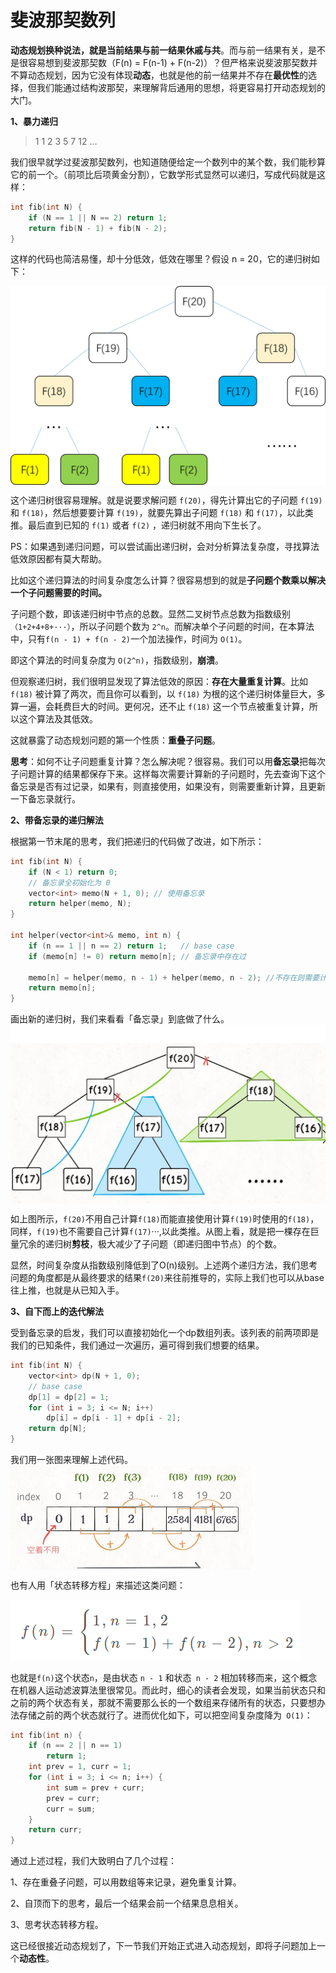 # 斐波那契数列

**动态规划换种说法，就是当前结果与前一结果休戚与共**。而与前一结果有关，是不是很容易想到斐波那契数（F(n) = F(n-1) + F(n-2)）？但严格来说斐波那契数并不算动态规划，因为它没有体现**动态**，也就是他的前一结果并不存在**最优性**的选择，但我们能通过结构波那契，来理解背后通用的思想，将更容易打开动态规划的大门。



**1、暴力递归**

> 1 1 2 3 5 7 12 ...

我们很早就学过斐波那契数列，也知道随便给定一个数列中的某个数，我们能秒算它的前一个。（前项比后项黄金分割），它数学形式显然可以递归，写成代码就是这样：

```cpp
int fib(int N) {
    if (N == 1 || N == 2) return 1;
    return fib(N - 1) + fib(N - 2);
}
```

这样的代码也简洁易懂，却十分低效，低效在哪里？假设 n = 20，它的递归树如下：

<img src="../pics/DynamicPlanning/1.jpg" style="zoom: 50%;" align=center />

这个递归树很容易理解。就是说要求解问题 `f(20)`，得先计算出它的子问题 `f(19)` 和 `f(18)`，然后想要要计算 `f(19)`，就要先算出子问题 `f(18)` 和 `f(17)`，以此类推。最后直到已知的 `f(1)` 或者 `f(2)` ，递归树就不用向下生长了。

PS：如果遇到递归问题，可以尝试画出递归树，会对分析算法复杂度，寻找算法低效原因都有莫大帮助。

比如这个递归算法的时间复杂度怎么计算？很容易想到的就是**子问题个数乘以解决一个子问题需要的时间。**

子问题个数，即该递归树中节点的总数。显然二叉树节点总数为指数级别`（1+2+4+8+···）`，所以子问题个数为 `2^n`。而解决单个子问题的时间，在本算法中，只有` f(n - 1) + f(n - 2) `一个加法操作，时间为 `O(1)`。

即这个算法的时间复杂度为 `O(2^n)`，指数级别，**崩溃**。

但观察递归树，我们很明显发现了算法低效的原因：**存在大量重复计算**。比如 `f(18)` 被计算了两次，而且你可以看到，以 `f(18)` 为根的这个递归树体量巨大，多算一遍，会耗费巨大的时间。更何况，还不止 `f(18)` 这一个节点被重复计算，所以这个算法及其低效。

这就暴露了动态规划问题的第一个性质：**重叠子问题**。

**思考**：如何不让子问题重复计算？怎么解决呢？很容易。我们可以用**备忘录**把每次子问题计算的结果都保存下来。这样每次需要计算新的子问题时，先去查询下这个备忘录是否有过记录，如果有，则直接使用，如果没有，则需要重新计算，且更新一下备忘录就行。

**2、带备忘录的递归解法**

根据第一节末尾的思考，我们把递归的代码做了改进，如下所示：

```cpp
int fib(int N) {
    if (N < 1) return 0;
    // 备忘录全初始化为 0
    vector<int> memo(N + 1, 0); // 使用备忘录
    return helper(memo, N);
}
 
int helper(vector<int>& memo, int n) {
    if (n == 1 || n == 2) return 1;   // base case 
    if (memo[n] != 0) return memo[n]; // 备忘录中存在过

    memo[n] = helper(memo, n - 1) + helper(memo, n - 2); //不存在则需要计算，且更新备忘录
    return memo[n];
}
```

画出新的递归树，我们来看看「备忘录」到底做了什么。
<img src="../pics/DynamicPlanning/2.jpg" alt="img" style="zoom:50%;" align=center />



如上图所示，`f(20)`不用自己计算`f(18)`而能直接使用计算`f(19)`时使用的`f(18)`，同样，`f(19)`也不需要自己计算`f(17)`···,以此类推。从图上看，就是把一棵存在巨量冗余的递归树**剪枝**，极大减少了子问题（即递归图中节点）的个数。

显然，时间复杂度从指数级别降低到了O(n)级别。上述两个递归方法，我们思考问题的角度都是从最终要求的结果`f(20)`来往前推导的，实际上我们也可以从base往上推，也就是从已知入手。

**3、自下而上的迭代解法**

受到备忘录的启发，我们可以直接初始化一个dp数组列表。该列表的前两项即是我们的已知条件，我们通过一次遍历，遍可得到我们想要的结果。

```cpp
int fib(int N) {
    vector<int> dp(N + 1, 0);
    // base case
    dp[1] = dp[2] = 1;
    for (int i = 3; i <= N; i++)
        dp[i] = dp[i - 1] + dp[i - 2];
    return dp[N];
}
```

我们用一张图来理解上述代码。
<img src="../pics/DynamicPlanning/3.jpg" alt="img" style="zoom:50%;" align=center />

也有人用「状态转移方程」来描述这类问题：

![](..\pics\DynamicPlanning\4.jpg)

也就是` f(n) `这个状态`n`，是由状态 `n - 1` 和状态` n - 2` 相加转移而来，这个概念在机器人运动滤波算法里很常见。而此时，细心的读者会发现，如果当前状态只和之前的两个状态有关，那就不需要那么长的一个数组来存储所有的状态，只要想办法存储之前的两个状态就行了。进而优化如下，可以把空间复杂度降为` O(1)`：

```cpp
int fib(int n) {
    if (n == 2 || n == 1) 
        return 1;
    int prev = 1, curr = 1;
    for (int i = 3; i <= n; i++) {
        int sum = prev + curr;
        prev = curr;
        curr = sum;
    }
    return curr;
}
```



通过上述过程，我们大致明白了几个过程：

1、存在重叠子问题，可以用数组等来记录，避免重复计算。

2、自顶而下的思考，最后一个结果会前一个结果息息相关。

3、思考状态转移方程。

这已经很接近动态规划了，下一节我们开始正式进入动态规划，即将子问题加上一个**动态性**。